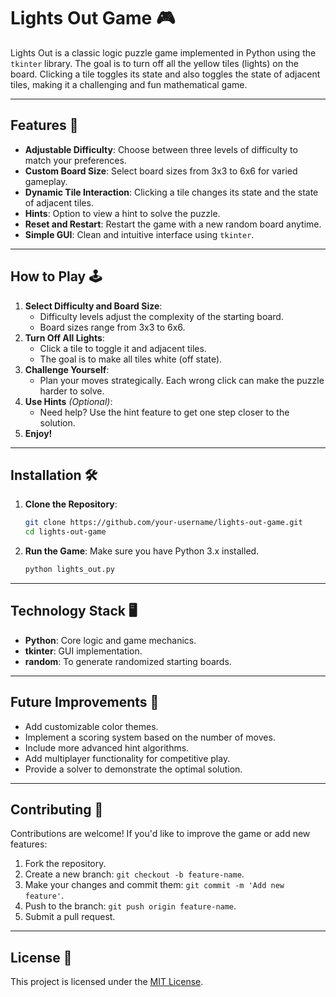 # Lights Out Game 🎮

Lights Out is a classic logic puzzle game implemented in Python using the `tkinter` library. The goal is to turn off all the yellow tiles (lights) on the board. Clicking a tile toggles its state and also toggles the state of adjacent tiles, making it a challenging and fun mathematical game.

---

## Features 🌟

- **Adjustable Difficulty**: Choose between three levels of difficulty to match your preferences.
- **Custom Board Size**: Select board sizes from 3x3 to 6x6 for varied gameplay.
- **Dynamic Tile Interaction**: Clicking a tile changes its state and the state of adjacent tiles.
- **Hints**: Option to view a hint to solve the puzzle.
- **Reset and Restart**: Restart the game with a new random board anytime.
- **Simple GUI**: Clean and intuitive interface using `tkinter`.

---

## How to Play 🕹️

1. **Select Difficulty and Board Size**:
   - Difficulty levels adjust the complexity of the starting board.
   - Board sizes range from 3x3 to 6x6.
2. **Turn Off All Lights**:
   - Click a tile to toggle it and adjacent tiles.
   - The goal is to make all tiles white (off state).
3. **Challenge Yourself**:
   - Plan your moves strategically. Each wrong click can make the puzzle harder to solve.
4. **Use Hints** *(Optional)*:
   - Need help? Use the hint feature to get one step closer to the solution.
5. **Enjoy!**

---

## Installation 🛠️

1. **Clone the Repository**:
   ```bash
   git clone https://github.com/your-username/lights-out-game.git
   cd lights-out-game
   ```

2. **Run the Game**:
   Make sure you have Python 3.x installed.
   ```bash
   python lights_out.py
   ```

---

## Technology Stack 🖥️

- **Python**: Core logic and game mechanics.
- **tkinter**: GUI implementation.
- **random**: To generate randomized starting boards.

---

## Future Improvements 🚀

- Add customizable color themes.
- Implement a scoring system based on the number of moves.
- Include more advanced hint algorithms.
- Add multiplayer functionality for competitive play.
- Provide a solver to demonstrate the optimal solution.

---

## Contributing 🤝

Contributions are welcome! If you'd like to improve the game or add new features:
1. Fork the repository.
2. Create a new branch: `git checkout -b feature-name`.
3. Make your changes and commit them: `git commit -m 'Add new feature'`.
4. Push to the branch: `git push origin feature-name`.
5. Submit a pull request.

---

## License 📜

This project is licensed under the [MIT License](LICENSE).
